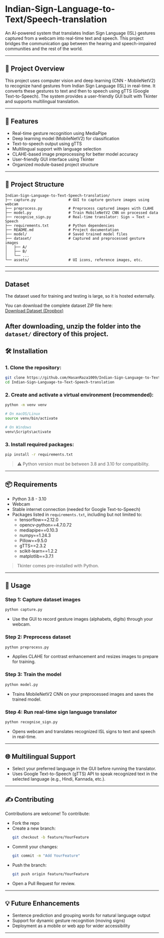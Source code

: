 # Indian-Sign-Language-to-Text/Speech-translation

An AI-powered system that translates Indian Sign Language (ISL) gestures captured from a webcam into real-time text and speech. This project bridges the communication gap between the hearing and speech-impaired communities and the rest of the world.

---

## 🚀 Project Overview

This project uses computer vision and deep learning (CNN - MobileNetV2) to recognize hand gestures from Indian Sign Language (ISL) in real-time. It converts these gestures to text and then to speech using gTTS (Google Text-to-Speech). The system provides a user-friendly GUI built with Tkinter and supports multilingual translation.

---

## 📌 Features

- Real-time gesture recognition using MediaPipe  
- Deep learning model (MobileNetV2) for classification  
- Text-to-speech output using gTTS  
- Multilingual support with language selection  
- CLAHE-based image preprocessing for better model accuracy  
- User-friendly GUI interface using Tkinter  
- Organized module-based project structure  

---

## 🧱 Project Structure

```
Indian-Sign-Language-to-Text-Speech-translation/
├── capture.py               # GUI to capture gesture images using webcam
├── preprocess.py            # Preprocess captured images with CLAHE
├── model.py                 # Train MobileNetV2 CNN on processed data
├── recognise_sign.py        # Real-time translator: Sign → Text → Speech
├── requirements.txt         # Python dependencies
├── README.md                # Project documentation
├── model/                   # Saved trained model files
├── dataset/                 # Captured and preprocessed gesture images
│   ├── A/
│   ├── B/
│   └── ...
└── assets/                  # UI icons, reference images, etc.
```

---
---
## Dataset

The dataset used for training and testing is large, so it is hosted externally.

You can download the complete dataset ZIP file here:  
[Download Dataset (Dropbox)](YOUR_DROPBOX_SHAREABLE_LINK_HERE)

After downloading, unzip the folder into the `dataset/` directory of this project.
---

## 🛠️ Installation

### 1. Clone the repository:

```bash
git clone https://github.com/HasanRaza1009/Indian-Sign-Language-to-Text-Speech-translation.git
cd Indian-Sign-Language-to-Text-Speech-translation
```

### 2. Create and activate a virtual environment (recommended):

```bash
python -m venv venv

# On macOS/Linux
source venv/bin/activate

# On Windows
venv\Scripts\activate
```

### 3. Install required packages:

```bash
pip install -r requirements.txt
```

> ⚠️ Python version must be between 3.8 and 3.10 for compatibility.

---

## 📦 Requirements

- Python 3.8 - 3.10  
- Webcam  
- Stable internet connection (needed for Google Text-to-Speech)  
- Packages listed in `requirements.txt`, including but not limited to:  
  - tensorflow==2.12.0  
  - opencv-python==4.7.0.72  
  - mediapipe==0.10.3  
  - numpy==1.24.3  
  - Pillow==9.5.0  
  - gTTS==2.3.2  
  - scikit-learn==1.2.2  
  - matplotlib==3.7.1  

> Tkinter comes pre-installed with Python.

---

## 📸 Usage

### Step 1: Capture dataset images

```bash
python capture.py
```

- Use the GUI to record gesture images (alphabets, digits) through your webcam.

### Step 2: Preprocess dataset

```bash
python preprocess.py
```

- Applies CLAHE for contrast enhancement and resizes images to prepare for training.

### Step 3: Train the model

```bash
python model.py
```

- Trains MobileNetV2 CNN on your preprocessed images and saves the trained model.

### Step 4: Run real-time sign language translator

```bash
python recognise_sign.py
```

- Opens webcam and translates recognized ISL signs to text and speech in real-time.

---

## 🌐 Multilingual Support

- Select your preferred language in the GUI before running the translator.  
- Uses Google Text-to-Speech (gTTS) API to speak recognized text in the selected language (e.g., Hindi, Kannada, etc.).

---

## ✍️ Contributing

Contributions are welcome! To contribute:

- Fork the repo  
- Create a new branch:  
  ```bash
  git checkout -b feature/YourFeature
  ```
- Commit your changes:  
  ```bash
  git commit -m "Add YourFeature"
  ```
- Push the branch:  
  ```bash
  git push origin feature/YourFeature
  ```
- Open a Pull Request for review.

---

## 💡 Future Enhancements

- Sentence prediction and grouping words for natural language output  
- Support for dynamic gesture recognition (moving signs)  
- Deployment as a mobile or web app for wider accessibility

---

